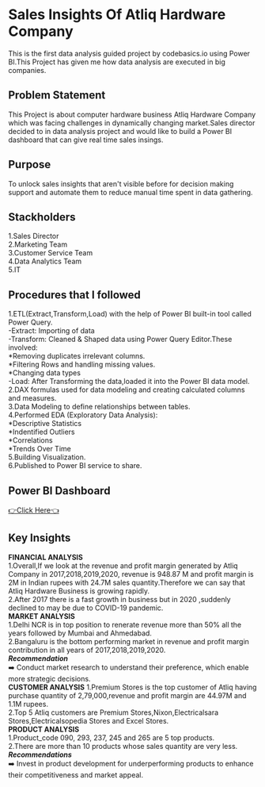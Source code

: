 # Sales Insights Of Atliq Hardware Company 
This is the first data analysis guided project by codebasics.io using Power BI.This Project has given me how data analysis are executed in big companies.
## Problem Statement 
This Project is about computer hardware business Atliq Hardware Company which was facing challenges in dynamically changing market.Sales director decided to in data analysis project and would like to build a Power BI dashboard that can give real time sales insings.
## Purpose
To unlock sales insights that aren't visible before for decision making support and automate them to reduce manual time spent in data gathering.
## Stackholders
1.Sales Director  
2.Marketing Team  
3.Customer Service Team  
4.Data Analytics Team  
5.IT
## Procedures that I followed
1.ETL(Extract,Transform,Load) with the help of Power BI built-in tool called Power Query.  
-Extract: Importing of data  
-Transform: Cleaned & Shaped data using Power Query Editor.These involved:  
    *Removing duplicates irrelevant columns.  
    *Filtering Rows and handling missing values.  
    *Changing data types  
-Load: After Transforming the data,loaded it into the Power BI data model.  
2.DAX formulas used for data modeling and creating calculated columns and measures.  
3.Data Modeling to define relationships between tables.  
4.Performed EDA (Exploratory Data Analysis):  
    *Descriptive Statistics  
    *Indentified Outliers  
    *Correlations  
    *Trends Over Time  
5.Building Visualization.  
6.Published to Power BI service to share.  
## Power BI Dashboard
[👉Click Here👈](https://app.powerbi.com/view?r=eyJrIjoiODI2NDdmN2ItMmZlNC00NWZiLTg3ODItMjYwM2VkNzE0N2QwIiwidCI6ImRmODY3OWNkLWE4MGUtNDVkOC05OWFjLWM4M2VkN2ZmOTVhMCJ9)
## Key Insights 
**FINANCIAL ANALYSIS**  
1.Overall,If we look at the revenue and profit margin generated by Atliq Company in 2017,2018,2019,2020, revenue is 948.87 M and profit margin is 2M in Indian rupees with 24.7M sales quantity.Therefore we can say that Atliq Hardware Business is growing rapidly.  
2.After 2017 there is a fast growth in business but in 2020 ,suddenly declined to  may be due to COVID-19 pandemic.  
**MARKET ANALYSIS**  
1.Delhi NCR is in top position to renerate revenue more than 50% all the years followed by Mumbai and Ahmedabad.  
2.Bangaluru is the bottom performing market in revenue and profit margin contribution in all years of 2017,2018,2019,2020.  
_**Recommendation**_  
➡️ Conduct market research to understand their preference, which enable more strategic decisions.  
**CUSTOMER ANALYSIS** 
1.Premium Stores is the top customer of Atliq having purchase quantity of 2,79,000,revenue and profit margin are 44.97M and 1.1M rupees.  
2.Top 5 Atliq customers are Premium Stores,Nixon,Electricalsara Stores,Electricalsopedia Stores and Excel Stores.  
**PRODUCT ANALYSIS**  
1.Product_code 090, 293, 237, 245 and 265 are 5 top products.  
2.There are more than 10 products whose sales quantity are very less.  
_**Recommendations**_  
➡️ Invest in product development for underperforming products to enhance their competitiveness and market appeal.  



  
